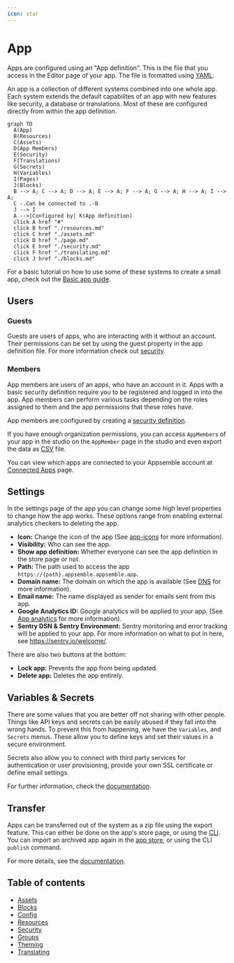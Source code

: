 ```yaml
---
icon: star
---
```


# App

Apps are configured using an "App definition". This is the file that you access in the Editor page
of your app. The file is formatted using [YAML](../guides/yaml-syntax.mdx).

An app is a collection of different systems combined into one whole app. Each system extends the
default capabilites of an app with new features like security, a database or translations. Most of
these are configured directly from within the app definition.

```mermaid
graph TD
  A(App)
  B(Resources)
  C(Assets)
  D(App Members)
  E(Security)
  F(Translations)
  G(Secrets)
  H(Variables)
  I(Pages)
  J(Blocks)
  B --> A; C --> A; D --> A; E --> A; F --> A; G --> A; H --> A; I --> A;
  C -.Can be connected to .-B
  J --> I
  A -->|Configured by| K(App definition)
  click A href "#"
  click B href "./resources.md"
  click C href "./assets.md"
  click D href "./page.md"
  click E href "./security.md"
  click F href "./translating.md"
  click J href "./blocks.md"
```

For a basic tutorial on how to use some of these systems to create a small app, check out the
[Basic app guide](../guides/basic-app.md).

## Users

### Guests

Guests are users of apps, who are interacting with it without an account. Their permissions can be
set by using the guest property in the app definition file. For more information check out
[security](./security.md).

### Members

App members are users of an apps, who have an account in it. Apps with a basic security definition
require you to be registered and logged in into the app. App members can perform various tasks
depending on the roles assigned to them and the app permissions that these roles have.

App members are configured by creating a [security definition](./security.md#security-definition).

If you have enough organization permissions, you can access `AppMembers` of your app in the studio
on the `AppMember` page in the studio and even export the data as
[CSV](https://en.wikipedia.org/wiki/Comma-separated_values) file.

You can view which apps are connected to your Appsemble account at [Connected Apps](/settings/apps)
page.

## Settings

In the settings page of the app you can change some high level properties to change how the app
works. These options range from enabling external analytics checkers to deleting the app.

- **Icon:** Change the icon of the app (See [app-icons](../guides/app-icons.md) for more
  information).
- **Visibility:** Who can see the app.
- **Show app definition:** Whether everyone can see the app definition in the store page or not.
- **Path:** The path used to access the app `https://{path}.appsemble.appsemble.app`.
- **Domain name:** The domain on which the app is available (See [DNS](../guides/dns.md) for more
  information).
- **Email name:** The name displayed as sender for emails sent from this app.
- **Google Analytics ID:** Google analytics will be applied to your app. (See
  [App analytics](../guides/analytics.md) for more information).
- **Sentry DSN & Sentry Environment:** Sentry monitoring and error tracking will be applied to your
  app. For more information on what to put in here, see https://sentry.io/welcome/.

There are also two buttons at the bottom:

- **Lock app:** Prevents the app from being updated.
- **Delete app:** Deletes the app entirely.

## Variables & Secrets

There are some values that you are better off not sharing with other people. Things like API keys
and secrets can be easily abused if they fall into the wrong hands. To prevent this from happening,
we have the `Variables`, and `Secrets` menus. These allow you to define keys and set their values in
a secure environment.

Secrets also allow you to connect with third party services for authentication or user provisioning,
provide your own SSL certificate or define email settings.

For further information, check the [documentation](config.md).

## Transfer

Apps can be transferred out of the system as a zip file using the export feature. This can either be
done on the app's store page, or using the [CLI](../packages/cli#apps). You can import an archived
app again in the [app store](/apps#import), or using the CLI `publish` command.

For more details, see the [documentation](../guides/basic-app.md#export-import).

## Table of contents

- [Assets](assets.md)
- [Blocks](blocks.md)
- [Config](config.md)
- [Resources](resources.md)
- [Security](security.md)
- [Groups](groups.md)
- [Theming](theming.md)
- [Translating](translating.md)
